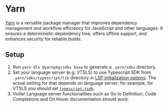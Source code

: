 # Yarn

[Yarn](https://yarnpkg.com/) is a versatile package manager that improves dependency management and workflow efficiency for JavaScript and other languages. It ensures a deterministic dependency tree, offers offline support, and enhances security for reliable builds.

## Setup

1. Run `yarn dlx @yarnpkg/sdks base` to generate a `.yarn/sdks` directory.
2. Set your language server (e.g. VTSLS) to use Typescript SDK from `.yarn/sdks/typescript/lib` directory in [LSP initialization options](../configuring-editsync.md#lsp). The actual setting for that depends on language server; for example, for VTSLS you should set [`typescript.tsdk`](https://github.com/yioneko/vtsls/blob/6adfb5d3889ad4b82c5e238446b27ae3ee1e3767/packages/service/configuration.schema.json#L5).
3. Voilla! Language server functionalities such as Go to Definition, Code Completions and On Hover documentation should work.
